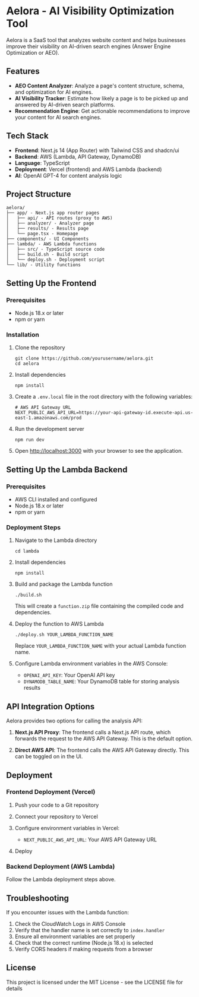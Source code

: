 # Aelora - AI Visibility Optimization Tool

Aelora is a SaaS tool that analyzes website content and helps businesses improve their visibility on AI-driven search engines (Answer Engine Optimization or AEO).

## Features

- **AEO Content Analyzer**: Analyze a page's content structure, schema, and optimization for AI engines.
- **AI Visibility Tracker**: Estimate how likely a page is to be picked up and answered by AI-driven search platforms.
- **Recommendation Engine**: Get actionable recommendations to improve your content for AI search engines.

## Tech Stack

- **Frontend**: Next.js 14 (App Router) with Tailwind CSS and shadcn/ui
- **Backend**: AWS (Lambda, API Gateway, DynamoDB)
- **Language**: TypeScript
- **Deployment**: Vercel (frontend) and AWS Lambda (backend)
- **AI**: OpenAI GPT-4 for content analysis logic

## Project Structure

```
aelora/
├── app/ - Next.js app router pages
│   ├── api/ - API routes (proxy to AWS)
│   ├── analyzer/ - Analyzer page
│   ├── results/ - Results page
│   └── page.tsx - Homepage
├── components/ - UI Components
├── lambda/ - AWS Lambda functions
│   ├── src/ - TypeScript source code
│   ├── build.sh - Build script
│   └── deploy.sh - Deployment script
└── lib/ - Utility functions
```

## Setting Up the Frontend

### Prerequisites

- Node.js 18.x or later
- npm or yarn

### Installation

1. Clone the repository
   ```
   git clone https://github.com/yourusername/aelora.git
   cd aelora
   ```

2. Install dependencies
   ```
   npm install
   ```

3. Create a `.env.local` file in the root directory with the following variables:
   ```
   # AWS API Gateway URL
   NEXT_PUBLIC_AWS_API_URL=https://your-api-gateway-id.execute-api.us-east-1.amazonaws.com/prod
   ```

4. Run the development server
   ```
   npm run dev
   ```

5. Open [http://localhost:3000](http://localhost:3000) with your browser to see the application.

## Setting Up the Lambda Backend

### Prerequisites

- AWS CLI installed and configured
- Node.js 18.x or later
- npm or yarn

### Deployment Steps

1. Navigate to the Lambda directory
   ```
   cd lambda
   ```

2. Install dependencies
   ```
   npm install
   ```

3. Build and package the Lambda function
   ```
   ./build.sh
   ```
   This will create a `function.zip` file containing the compiled code and dependencies.

4. Deploy the function to AWS Lambda
   ```
   ./deploy.sh YOUR_LAMBDA_FUNCTION_NAME
   ```
   Replace `YOUR_LAMBDA_FUNCTION_NAME` with your actual Lambda function name.

5. Configure Lambda environment variables in the AWS Console:
   - `OPENAI_API_KEY`: Your OpenAI API key
   - `DYNAMODB_TABLE_NAME`: Your DynamoDB table for storing analysis results

## API Integration Options

Aelora provides two options for calling the analysis API:

1. **Next.js API Proxy**: The frontend calls a Next.js API route, which forwards the request to the AWS API Gateway. This is the default option.

2. **Direct AWS API**: The frontend calls the AWS API Gateway directly. This can be toggled on in the UI.

## Deployment

### Frontend Deployment (Vercel)

1. Push your code to a Git repository

2. Connect your repository to Vercel

3. Configure environment variables in Vercel:
   - `NEXT_PUBLIC_AWS_API_URL`: Your AWS API Gateway URL

4. Deploy

### Backend Deployment (AWS Lambda)

Follow the Lambda deployment steps above.

## Troubleshooting

If you encounter issues with the Lambda function:

1. Check the CloudWatch Logs in AWS Console
2. Verify that the handler name is set correctly to `index.handler`
3. Ensure all environment variables are set properly
4. Check that the correct runtime (Node.js 18.x) is selected
5. Verify CORS headers if making requests from a browser

## License

This project is licensed under the MIT License - see the LICENSE file for details 